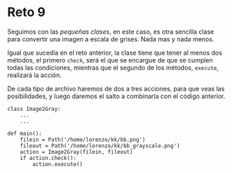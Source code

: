 # Reto 9

Seguimos con las *pequeñas clases*, en este caso, es otra sencilla clase para convertir una imagen a escala de grises. Nada mas y nada menos.

Igual que sucedía en el reto anterior, la clase tiene que tener al menos dos métodos, el primero `check`, será el que se encargue de que se cumplen todas las condiciones, mientras que el segundo de los métodos, `execute`, realizará la acción.

De cada tipo de archivo haremos de dos a tres acciones, para que veas las posibilidades, y luego daremos el salto a combinarla con el código anterior.

```
class Image2Gray:
    ...
    ...

def main():
    filein = Path('/home/lorenzo/kk/bb.png')
    fileout = Path('/home/lorenzo/kk/bb_grayscale.png')
    action = Image2Gray(filein, fileout)
    if action.check():
        action.execute()
```
